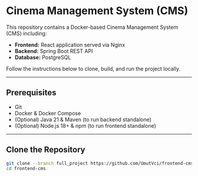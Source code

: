 # Cinema Management System (CMS)

This repository contains a Docker-based Cinema Management System (CMS) including:  
- **Frontend:** React application served via Nginx  
- **Backend:** Spring Boot REST API  
- **Database:** PostgreSQL  

Follow the instructions below to clone, build, and run the project locally.

---

## Prerequisites

- Git  
- Docker & Docker Compose  
- (Optional) Java 21 & Maven (to run backend standalone)  
- (Optional) Node.js 18+ & npm (to run frontend standalone)  

---

## Clone the Repository

```bash
git clone --branch full_project https://github.com/UmutVci/frontend-cms.git
cd frontend-cms
